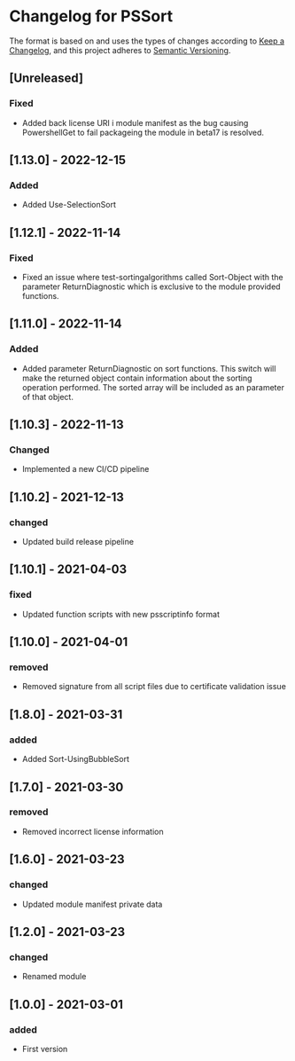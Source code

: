 # Changelog for PSSort

The format is based on and uses the types of changes according to [Keep a Changelog](https://keepachangelog.com/en/1.0.0/),
and this project adheres to [Semantic Versioning](https://semver.org/spec/v2.0.0.html).

## [Unreleased]

### Fixed

- Added back license URI i module manifest as the bug causing PowershellGet to fail packageing the module in beta17 is resolved.

## [1.13.0] - 2022-12-15

### Added

- Added Use-SelectionSort

## [1.12.1] - 2022-11-14

### Fixed

- Fixed an issue where test-sortingalgorithms called Sort-Object with the parameter ReturnDiagnostic which is exclusive to the module provided functions.

## [1.11.0] - 2022-11-14

### Added

- Added parameter ReturnDiagnostic on sort functions. This switch will make the returned object contain information about the sorting operation performed. The sorted array will be included as an parameter of that object.

## [1.10.3] - 2022-11-13

### Changed

- Implemented a new CI/CD pipeline

## [1.10.2] - 2021-12-13

### changed

- Updated build release pipeline

## [1.10.1] - 2021-04-03

### fixed

- Updated function scripts with new psscriptinfo format

## [1.10.0] - 2021-04-01

### removed

- Removed signature from all script files due to certificate validation issue

## [1.8.0] - 2021-03-31

### added

- Added Sort-UsingBubbleSort

## [1.7.0] - 2021-03-30

### removed

- Removed incorrect license information

## [1.6.0] - 2021-03-23

### changed

- Updated module manifest private data

## [1.2.0] - 2021-03-23

### changed

- Renamed module

## [1.0.0] - 2021-03-01

### added

- First version
